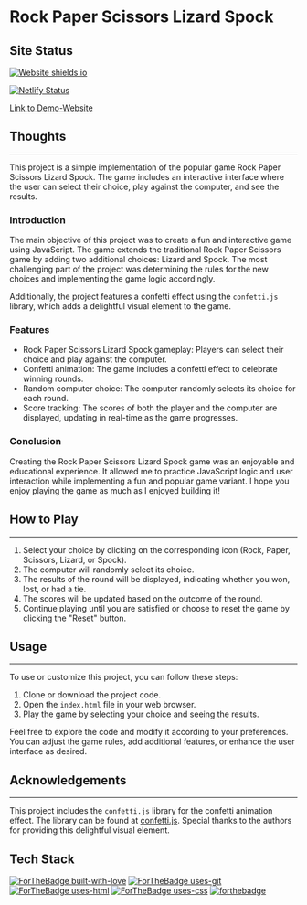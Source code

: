 # Rock Paper Scissors Lizard Spock

## Site Status 

[![Website shields.io](https://img.shields.io/website-up-down-green-red/http/shields.io.svg)](http://shields.io/)

[![Netlify Status](https://api.netlify.com/api/v1/badges/a4524b09-aba1-4fe5-8eda-f4e32cb1bc56/deploy-status)](https://app.netlify.com/sites/devon-rock-paper-scissors/deploys)

[Link to Demo-Website](https://devon-rock-paper-scissors.netlify.app/)


## Thoughts

<hr>

This project is a simple implementation of the popular game Rock Paper Scissors Lizard Spock. The game includes an interactive interface where the user can select their choice, play against the computer, and see the results.

### Introduction

The main objective of this project was to create a fun and interactive game using JavaScript. The game extends the traditional Rock Paper Scissors game by adding two additional choices: Lizard and Spock. The most challenging part of the project was determining the rules for the new choices and implementing the game logic accordingly.

Additionally, the project features a confetti effect using the `confetti.js` library, which adds a delightful visual element to the game.

### Features

- Rock Paper Scissors Lizard Spock gameplay: Players can select their choice and play against the computer.
- Confetti animation: The game includes a confetti effect to celebrate winning rounds.
- Random computer choice: The computer randomly selects its choice for each round.
- Score tracking: The scores of both the player and the computer are displayed, updating in real-time as the game progresses.

### Conclusion

Creating the Rock Paper Scissors Lizard Spock game was an enjoyable and educational experience. It allowed me to practice JavaScript logic and user interaction while implementing a fun and popular game variant. I hope you enjoy playing the game as much as I enjoyed building it!


## How to Play

<hr>

1. Select your choice by clicking on the corresponding icon (Rock, Paper, Scissors, Lizard, or Spock).
2. The computer will randomly select its choice.
3. The results of the round will be displayed, indicating whether you won, lost, or had a tie.
4. The scores will be updated based on the outcome of the round.
5. Continue playing until you are satisfied or choose to reset the game by clicking the "Reset" button.

## Usage

<hr>

To use or customize this project, you can follow these steps:

1. Clone or download the project code.
2. Open the `index.html` file in your web browser.
3. Play the game by selecting your choice and seeing the results.

Feel free to explore the code and modify it according to your preferences. You can adjust the game rules, add additional features, or enhance the user interface as desired.

## Acknowledgements

<hr>

This project includes the `confetti.js` library for the confetti animation effect. The library can be found at [confetti.js](https://www.cssscript.com/confetti-falling-animation/). Special thanks to the authors for providing this delightful visual element.



## Tech Stack
[![ForTheBadge built-with-love](http://ForTheBadge.com/images/badges/built-with-love.svg)](https://github.com/sahiljamwal)
[![ForTheBadge uses-git](http://ForTheBadge.com/images/badges/uses-git.svg)](https://GitHub.com/)
[![ForTheBadge uses-html](http://ForTheBadge.com/images/badges/uses-html.svg)](http://ForTheBadge.com)
[![ForTheBadge uses-css](http://ForTheBadge.com/images/badges/uses-css.svg)](http://ForTheBadge.com)
[![forthebadge](https://forthebadge.com/images/badges/made-with-javascript.svg)](https://forthebadge.com)



